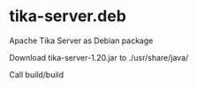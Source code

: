 # tika-server.deb
Apache Tika Server as Debian package

Download tika-server-1.20.jar to ./usr/share/java/

Call build/build
